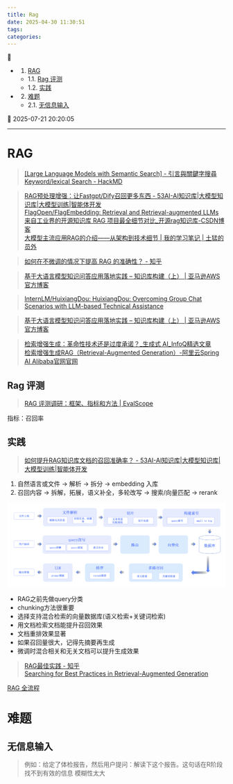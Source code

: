```yaml
---
title: Rag
date: 2025-04-30 11:30:51
tags: 
categories: 
---
```


💠

- 1. [RAG](#rag)
    - 1.1. [Rag 评测](#rag-评测)
    - 1.2. [实践](#实践)
- 2. [难题](#难题)
    - 2.1. [无信息输入](#无信息输入)

💠 2025-07-21 20:20:05
****************************************
# RAG
> [[Large Language Models with Semantic Search] - 引言與關鍵字搜尋Keyword/lexical Search - HackMD](https://hackmd.io/@YungHuiHsu/rku-vjhZT)  

> [RAG预处理增强：让Fastgpt/Dify召回更多东西 - 53AI-AI知识库|大模型知识库|大模型训练|智能体开发](https://www.53ai.com/news/RAG/2024091558913.html)  
> [FlagOpen/FlagEmbedding: Retrieval and Retrieval-augmented LLMs](https://github.com/FlagOpen/FlagEmbedding)  
> [来自工业界的开源知识库 RAG 项目最全细节对比_开源rag知识库-CSDN博客](https://blog.csdn.net/hustyichi/article/details/140293940)  
> [大模型主流应用RAG的介绍——从架构到技术细节 | 我的学习笔记 | 土猛的员外](https://luxiangdong.com/2023/09/25/ragone/)  

> [如何在不微调的情况下提高 RAG 的准确性？ - 知乎](https://www.zhihu.com/question/638730143)  

> [基于大语言模型知识问答应用落地实践 – 知识库构建（上） | 亚马逊AWS官方博客](https://aws.amazon.com/cn/blogs/china/practice-of-knowledge-question-answering-application-based-on-llm-knowledge-base-construction-part-1/)  


> [InternLM/HuixiangDou: HuixiangDou: Overcoming Group Chat Scenarios with LLM-based Technical Assistance](https://github.com/InternLM/HuixiangDou?tab=readme-ov-file)  


> [基于大语言模型知识问答应用落地实践 – 知识库构建（上） | 亚马逊AWS官方博客](https://aws.amazon.com/cn/blogs/china/practice-of-knowledge-question-answering-application-based-on-llm-knowledge-base-construction-part-1/)  

> [检索增强生成：革命性技术还是过度承诺？_生成式 AI_InfoQ精选文章](https://www.infoq.cn/article/lvqs5lg7et17i3wxvtko)  
> [检索增强生成RAG（Retrieval-Augmented Generation）-阿里云Spring AI Alibaba官网官网](https://java2ai.com/docs/1.0.0-M5.1/tutorials/rag/)  

## Rag 评测
> [RAG 评测调研：框架、指标和方法 | EvalScope](https://evalscope.readthedocs.io/zh-cn/latest/blog/RAG/RAG_Evaluation.html)  

指标：召回率

## 实践

> [如何提升RAG知识库文档的召回准确率？ - 53AI-AI知识库|大模型知识库|大模型训练|智能体开发](https://www.53ai.com/news/RAG/2025031330416.html)  

1. 自然语言或文件 -> 解析 -> 拆分 -> embedding 入库
2. 召回内容 -> 拆解，拓展，语义补全，多轮改写 -> 搜索/向量匹配 -> rerank

![alt text](./img/002-rag-map.png)

- RAG之前先做query分类
- chunking方法很重要
- 选择支持混合检索的向量数据库(语义检索+关键词检索)
- 用文档检索文档能提升召回效果
- 文档重排效果显著
- 如果召回量很大，记得先摘要再生成
- 微调时混合相关和无关文档可以提升生成效果

> [RAG最佳实践 - 知乎](https://zhuanlan.zhihu.com/p/5834624096)  
> [Searching for Best Practices in Retrieval-Augmented Generation](https://arxiv.org/pdf/2407.01219)  

[RAG 全流程](https://waytoagi.feishu.cn/wiki/QBssw7z4oiGS40kDlltcjozBnxc)

# 难题
## 无信息输入
> 例如：给定了体检报告，然后用户提问：解读下这个报告。这句话在R阶段找不到有效的信息 模糊性太大
